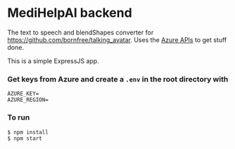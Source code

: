 # MediHelpAI backend
The text to speech and blendShapes converter for https://github.com/bornfree/talking_avatar.
Uses the [Azure APIs](https://learn.microsoft.com/en-us/azure/cognitive-services/speech-service/how-to-speech-synthesis-viseme) to get stuff done.

This is a simple ExpressJS app.

### Get keys from Azure and create a `.env` in the root directory with
```
AZURE_KEY=
AZURE_REGION=
```


### To run
```
$ npm install
$ npm start
```

